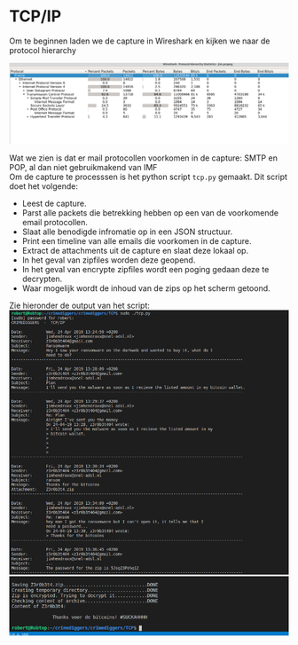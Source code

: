 # TCP/IP

Om te beginnen laden we de capture in Wireshark en kijken we naar de protocol hierarchy

![Protocols](images/protocols.png)

Wat we zien is dat er mail protocollen voorkomen in de capture: SMTP en POP, al dan niet gebruikmakend van IMF  
Om de capture te processsen is het python script `tcp.py` gemaakt. Dit script doet het volgende:  
* Leest de capture.  
* Parst alle packets die betrekking hebben op een van de voorkomende email protocollen.  
* Slaat alle benodigde infromatie op in een JSON structuur.  
* Print een timeline van alle emails die voorkomen in de capture.  
* Extract de attachments uit de capture en slaat deze lokaal op.  
* In het geval van zipfiles worden deze geopend.  
* In het geval van encrypte zipfiles wordt een poging gedaan deze te decrypten.  
* Waar mogelijk wordt de inhoud van de zips op het scherm getoond.  

Zie hieronder de output van het script:  
![Timeline](images/timeline.png) 
![Flag](images/flag.png)